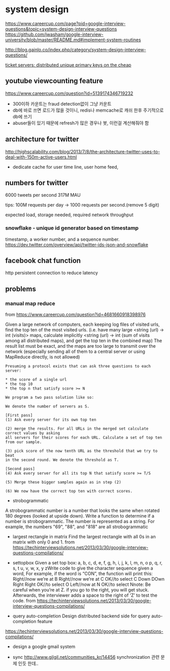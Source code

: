 # system design
https://www.careercup.com/page?pid=google-interview-questions&topic=system-design-interview-questions
https://github.com/jwasham/google-interview-university/blob/master/README.md#implement-system-routines

http://blog.gainlo.co/index.php/category/system-design-interview-questions/

[ticket servers: distributed unique primary keys on the cheap](http://code.flickr.net/2010/02/08/ticket-servers-distributed-unique-primary-keys-on-the-cheap/)

## youtube viewcounting feature
https://www.careercup.com/question?id=5139174346719232
- 300이하 카운트는 fraud detection없이 그냥 카운트
- db에 바로 쓰면 로드가 많을 것이니, redis나 memcache로 캐쉬 한후 주기적으로 db에 쓰기
- abuser들이 있기 때문에 refresh가 많은 경우나 봇, 이런걸 계산해줘야 함


## architecture for twitter
http://highscalability.com/blog/2013/7/8/the-architecture-twitter-uses-to-deal-with-150m-active-users.html
- dedicate cache for user time line, user home feed, 
## numbers for twitter
6000 tweets per second
317M MAU

tips: 100M requests per day -> 1000 requests per second.(remove 5 digit)

expected load, storage needed, required network throughput

### snowflake - unique id generator based on timestamp
timestamp, a worker number, and a sequence number.
https://dev.twitter.com/overview/api/twitter-ids-json-and-snowflake

## facebook chat function
http persistent connection to reduce latency


## problems
### manual map reduce
from https://www.careercup.com/question?id=4681660918398976

Given a large network of computers, each keeping log files of visited urls, find the top ten of the most visited urls. 
(i.e. have many large <string (url) -> int (visits)> maps, calculate implicitly <string (url) -> int (sum of visits among all distributed maps), and get the top ten in the combined map) 
The result list must be exact, and the maps are too large to transmit over the network (especially sending all of them to a central server or using MapReduce directly, is not allowed)


```
Presuming a protocol exists that can ask three questions to each server: 

* the score of a single url 
* the top 10 
* the top n that satisfy score >= N 

We program a two pass solution like so: 

We denote the number of servers as S. 

[First pass] 
(1) Ask every server for its own top ten 

(2) merge the results. For all URLs in the merged set calculate correct values by asking 
all servers for their scores for each URL. Calculate a set of top ten from our sample. 

(3) pick score of the now tenth URL as the threshold that we try to beat 
in the second round. We denote the threshold as T. 

[Second pass] 
(4) Ask every server for all its top N that satisfy score >= T/S 

(5) Merge these bigger samples again as in step (2) 

(6) We now have the correct top ten with correct scores.
```




* strobogrammatic

A strobogrammatic number is a number that looks the same when rotated 180 degrees (looked at upside down).
Write a function to determine if a number is strobogrammatic. The number is represented as a string.
For example, the numbers "69", "88", and "818" are all strobogrammatic

* largest rectangle in matrix
Find the largest rectangle with all 0s in an matrix with only 0 and 1.
from https://techinterviewsolutions.net/2013/03/30/google-interview-questions-compilations/
* settopbox
Given a set top box:
a, b, c, d, e,
f, g, h, i, j,
k, l, m, n, o
p, q, r, s, t
u, v, w, x, y
zWrite code to give the character sequence given a word, For example, if the word is “CON”, the function will print this:
Right//now we’re at B
Right//now we’re at C
OK//to select C
Down
DOwn
Right
Right
OK//to select O
Left//now at N
OK//to select Nnote: Be careful when you’re at Z. if you go to the right, you will get stuck.
Afterwards, the interviewer adds a space to the right of ‘Z’ to test the code.
from https://techinterviewsolutions.net/2013/03/30/google-interview-questions-compilations/

* query auto-completion
Design distributed backend side for query auto-completion feature

https://techinterviewsolutions.net/2013/03/30/google-interview-questions-compilations/
* design a google gmail system

* sync
http://www.gilgil.net/communities_kr/14456  synchronization 관련 문제 인듯 한데.. 
